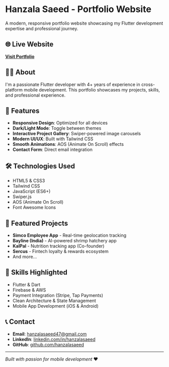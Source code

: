 # Hanzala Saeed - Portfolio Website

A modern, responsive portfolio website showcasing my Flutter development expertise and professional journey.

## 🌐 Live Website
**[Visit Portfolio](https://hanzalas.github.io/portfolio/)**

## 👨‍💻 About
I'm a passionate Flutter developer with 4+ years of experience in cross-platform mobile development. This portfolio showcases my projects, skills, and professional experience.

## 🚀 Features
- **Responsive Design**: Optimized for all devices
- **Dark/Light Mode**: Toggle between themes
- **Interactive Project Gallery**: Swiper-powered image carousels
- **Modern UI/UX**: Built with Tailwind CSS
- **Smooth Animations**: AOS (Animate On Scroll) effects
- **Contact Form**: Direct email integration

## 🛠️ Technologies Used
- HTML5 & CSS3
- Tailwind CSS
- JavaScript (ES6+)
- Swiper.js
- AOS (Animate On Scroll)
- Font Awesome Icons

## 📱 Featured Projects
- **Simco Employee App** - Real-time geolocation tracking
- **Bayline (India)** - AI-powered shrimp hatchery app
- **KalPal** - Nutrition tracking app (Co-founder)
- **Sercus** - Fintech loyalty & rewards ecosystem
- And more...

## 🎯 Skills Highlighted
- Flutter & Dart
- Firebase & AWS
- Payment Integration (Stripe, Tap Payments)
- Clean Architecture & State Management
- Mobile App Development (iOS & Android)

## 📞 Contact
- **Email**: hanzalasaeed47@gmail.com
- **LinkedIn**: [linkedin.com/in/hanzalasaeed](https://linkedin.com/in/hanzalasaeed)
- **GitHub**: [github.com/hanzalasaeed](https://github.com/hanzalasaeed)

---
*Built with passion for mobile development* ❤️